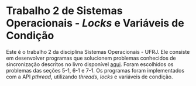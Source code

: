 # Trabalho 2 de Sistemas Operacionais - _Locks_ e Variáveis de Condição
Este é o trabalho 2 da disciplina Sistemas Operacionais - UFRJ. Ele consiste em desenvolver programas que solucionem problemas conhecidos de sincronização descritos no livro disponível [aqui](http://greenteapress.com/semaphores/LittleBookOfSemaphores.pdf). Foram escolhidos os problemas das seções 5-1, 6-1 e 7-1. Os programas foram implementados com a API _pthread_, utilizando _threads_, _locks_ e variáveis de condição.  